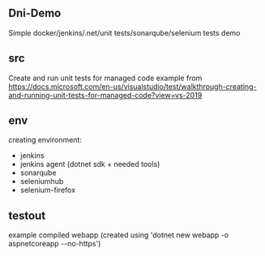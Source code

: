 ## Dni-Demo
Simple docker/jenkins/.net/unit tests/sonarqube/selenium tests demo

## src
Create and run unit tests for managed code example from https://docs.microsoft.com/en-us/visualstudio/test/walkthrough-creating-and-running-unit-tests-for-managed-code?view=vs-2019

## env
creating environment:
* jenkins
* jenkins agent (dotnet sdk + needed tools)
* sonarqube
* seleniumhub
* selenium-firefox

## testout
example compiled webapp (created using 'dotnet new webapp -o aspnetcoreapp --no-https')
